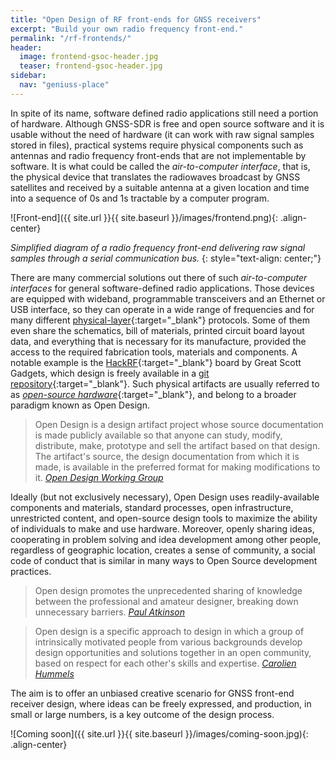 ```yaml
---
title: "Open Design of RF front-ends for GNSS receivers"
excerpt: "Build your own radio frequency front-end."
permalink: "/rf-frontends/"
header:
  image: frontend-gsoc-header.jpg
  teaser: frontend-gsoc-header.jpg
sidebar:
  nav: "geniuss-place"
---
```


In spite of its name, software defined radio applications still need a portion of hardware. Although GNSS-SDR is free and open source software and it is usable without the need of hardware (it can work with raw signal samples stored in files), practical systems require physical components such as antennas and radio frequency front-ends that are not implementable by software. It is what could be called the _air-to-computer interface_, that is, the physical device that translates the radiowaves broadcast by GNSS satellites and received by a suitable antenna at a given location and time into a sequence of 0s and 1s tractable by a computer program.

![Front-end]({{ site.url }}{{ site.baseurl }}/images/frontend.png){: .align-center}

  _Simplified diagram of a radio frequency front-end delivering raw signal samples through a serial communication bus._
  {: style="text-align: center;"}

There are many commercial solutions out there of such _air-to-computer interfaces_ for general software-defined radio applications. Those devices are equipped with wideband, programmable transceivers and an Ethernet or USB interface, so they can operate in a wide range of frequencies and for many different [physical-layer](https://en.wikipedia.org/wiki/Physical_layer){:target="_blank"} protocols. Some of them even share the schematics, bill of materials, printed circuit board layout data, and everything that is necessary for its manufacture, provided the access to the required fabrication tools, materials and components. A notable example is the [HackRF](https://greatscottgadgets.com/hackrf/){:target="_blank"} board by Great Scott Gadgets, which design is freely available in a [git repository](https://github.com/mossmann/hackrf/tree/master/hardware/hackrf-one){:target="_blank"}. Such physical artifacts are usually referred to as [_open-source hardware_](https://en.wikipedia.org/wiki/Open-source_hardware){:target="_blank"}, and belong to a broader paradigm known as Open Design.

> Open Design is a design artifact project whose source documentation is made publicly available so that anyone can study, modify, distribute, make, prototype and sell the artifact based on that design. The artifact's source, the design documentation from which it is made, is available in the preferred format for making modifications to it.
> <cite><a href="https://github.com/OpenDesign-WorkingGroup/Open-Design-Definition" target="_blank">Open Design Working Group</a></cite>

Ideally (but not exclusively necessary), Open Design uses readily-available components and materials, standard processes, open infrastructure, unrestricted content, and open-source design tools to maximize the ability of individuals to make and use hardware. Moreover, openly sharing ideas, cooperating in problem solving and idea development among other people, regardless of geographic location, creates a sense of community, a social code of conduct that is similar in many ways to Open Source development practices.

> Open design promotes the unprecedented sharing of knowledge between the professional and amateur designer, breaking down unnecessary barriers.
> <cite><a href="http://opendesignnow.org/index.html%3Fp=399.html" target="_blank">Paul Atkinson</a></cite>

> Open design is a specific approach to design in which a group of intrinsically motivated people from various backgrounds develop design opportunities and solutions together in an open community, based on respect for each other's skills and expertise.
> <cite><a href="http://opendesignnow.org/index.html%3Fp=425.html" target="_blank">Carolien Hummels</a></cite>

The aim is to offer an unbiased creative scenario for GNSS front-end receiver design, where ideas can be freely expressed, and production, in small or large numbers, is a key outcome of the design process.


![Coming soon]({{ site.url }}{{ site.baseurl }}/images/coming-soon.jpg){: .align-center}

